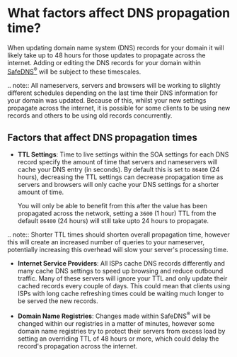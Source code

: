 # What factors affect DNS propagation time?

When updating domain name system (DNS) records for your domain it will likely take up to 48 hours for those updates to propagate across the internet. Adding or editing the DNS records for your domain within [SafeDNS<sup>®</sup>](https://my.ukfast.co.uk/safedns/index.php) will be subject to these timescales.

.. note::
   All nameservers, servers and browsers will be working to slightly different schedules depending on the last time their DNS information for your domain was updated. Because of this, whilst your new settings propagate across the internet, it is possible for some clients to be using new records and others to be using old records concurrently.

## Factors that affect DNS propagation times
- **TTL Settings**:  Time to live settings within the SOA     settings for each DNS record specify the amount of time that servers and nameservers will cache your DNS entry (in seconds). By default this is set to `86400` (24 hours), decreasing the TTL settings can decrease propagation time as servers and browsers will only cache your DNS settings for a shorter amount of time.

  You will only be able to benefit from this after the value has been propagated across the network, setting a `3600` (1 hour) TTL from the default `86400` (24 hours) will still take upto 24 hours to propagate.

.. note::
   Shorter TTL times should shorten overall propagation time, however this will create an increased number of queries to your nameserver, potentially increasing this overhead will slow your server's processing time.

- **Internet Service Providers**: All ISPs cache DNS records differently and many cache DNS settings to speed up browsing and reduce outbound traffic. Many of these servers will ignore your TTL and only update their cached records every couple of days. This could mean that clients using ISPs with long cache refreshing times could be waiting much longer to be served the new records.

- **Domain Name Registries**: Changes made within SafeDNS<sup>®</sup> will be changed within our registries in a matter of minutes, however some domain name registries try to protect their servers from excess load by setting an overriding TTL of 48 hours or more, which could delay the record's propagation across the internet.
